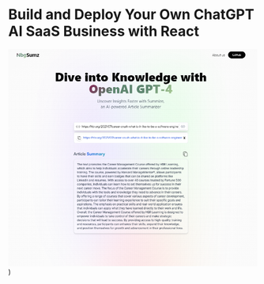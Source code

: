 # Build and Deploy Your Own ChatGPT AI SaaS Business with React
![NbgSumz](https://github.com/khalidnbg/sumz-ai/blob/main/1.PNG?raw=true))

